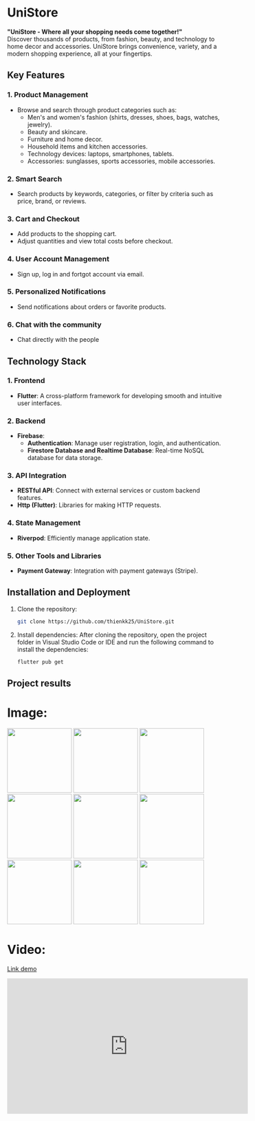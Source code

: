 # UniStore 
**"UniStore - Where all your shopping needs come together!"**  
Discover thousands of products, from fashion, beauty, and technology to home decor and accessories. UniStore brings convenience, variety, and a modern shopping experience, all at your fingertips.

## Key Features 

### 1. **Product Management**  
- Browse and search through product categories such as:  
  - Men's and women's fashion (shirts, dresses, shoes, bags, watches, jewelry).  
  - Beauty and skincare.  
  - Furniture and home decor.  
  - Household items and kitchen accessories.  
  - Technology devices: laptops, smartphones, tablets.  
  - Accessories: sunglasses, sports accessories, mobile accessories.  

### 2. **Smart Search**  
- Search products by keywords, categories, or filter by criteria such as price, brand, or reviews.  

### 3. **Cart and Checkout**  
- Add products to the shopping cart.  
- Adjust quantities and view total costs before checkout.  

### 4. **User Account Management**  
- Sign up, log in and fortgot account via email.

### 5. **Personalized Notifications** 
- Send notifications about orders or favorite products. 

### 6. **Chat with the community**
- Chat directly with the people

## Technology Stack  

### 1. **Frontend**  
- **Flutter**: A cross-platform framework for developing smooth and intuitive user interfaces.  

### 2. **Backend**  
- **Firebase**:  
  - **Authentication**: Manage user registration, login, and authentication.  
  - **Firestore Database and Realtime Database**: Real-time NoSQL database for data storage.  

### 3. **API Integration**  
- **RESTful API**: Connect with external services or custom backend features.  
- **Http (Flutter)**: Libraries for making HTTP requests.  

### 4. **State Management**  
- **Riverpod**: Efficiently manage application state.

### 5. **Other Tools and Libraries**  
- **Payment Gateway**: Integration with payment gateways (Stripe).  

## Installation and Deployment  
1. Clone the repository:  
   ```bash  
   git clone https://github.com/thienkk25/UniStore.git  
   ```
2. Install dependencies:
    After cloning the repository, open the project folder in Visual Studio Code or IDE and run the following command to install the dependencies:
    ```bash  
   flutter pub get
   ```
## Project results

# Image:
<img src="assets/resultScreen/welcome_screen.jpg" width="150"> <img src="assets/resultScreen/signin_screen.jpg" width="150"> <img src="assets/resultScreen/signup_screen.jpg" width="150"> <img src="assets/resultScreen/forgot_screen.jpg" width="150"> <img src="assets/resultScreen/home_screen.jpg" width="150"> <img src="assets/resultScreen/explore_screen.jpg" width="150"> <img src="assets/resultScreen/cart_screen.jpg" width="150"> <img src="assets/resultScreen/infor_product_screen.jpg" width="150"> <img src="assets/resultScreen/setting_screen.jpg" width="150">

# Video:
[Link demo](https://youtube.com/shorts/ZJx1Qil9T7k?feature=share)
<iframe width="560" height="315" src="https://www.youtube.com/embed/ZJx1Qil9T7k?autoplay=1&mute=1" frameborder="0" allow="accelerometer; autoplay; clipboard-write; encrypted-media; gyroscope; picture-in-picture" allowfullscreen></iframe>

